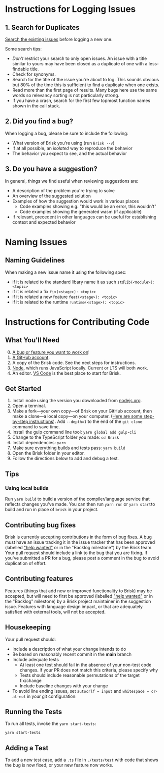 # Instructions for Logging Issues

## 1. Search for Duplicates

[Search the existing issues](https://github.com/spotandjake/Brisk/search?type=Issues) before logging a new one.

Some search tips:
 * *Don't* restrict your search to only open issues. An issue with a title similar to yours may have been closed as a duplicate of one with a less-findable title.
 * Check for synonyms.
 * Search for the title of the issue you're about to log. This sounds obvious but 80% of the time this is sufficient to find a duplicate when one exists.
 * Read more than the first page of results. Many bugs here use the same words so relevancy sorting is not particularly strong.
 * If you have a crash, search for the first few topmost function names shown in the call stack.

## 2. Did you find a bug?

When logging a bug, please be sure to include the following:
 * What version of Brisk you're using (run `Brisk --v`)
 * If at all possible, an *isolated* way to reproduce the behavior
 * The behavior you expect to see, and the actual behavior

## 3. Do you have a suggestion?

In general, things we find useful when reviewing suggestions are:
* A description of the problem you're trying to solve
* An overview of the suggested solution
* Examples of how the suggestion would work in various places
  * Code examples showing e.g. "this would be an error, this wouldn't"
  * Code examples showing the generated wasm (if applicable)
* If relevant, precedent in other languages can be useful for establishing context and expected behavior

# Naming Issues

## Naming Guidelines
When making a new issue name it using the following spec:
+ if it is related to the standard libary name it as such `stdlib(<module>): <topic>`
+ if it is related a fix `fix(<stage>): <topic>`
+ if it is related a new feature `feat(<stage>): <topic>`
+ if it is related to the runtime `runtime(<stage>): <topic>`

# Instructions for Contributing Code

## What You'll Need

0. [A bug or feature you want to work on](https://github.com/spotandjake/Brisk/labels/help%20wanted)!
1. [A GitHub account](https://github.com/join).
2. A copy of the Brisk code. See the next steps for instructions.
3. [Node](https://nodejs.org), which runs JavaScript locally. Current or LTS will both work.
4. An editor. [VS Code](https://code.visualstudio.com) is the best place to start for Brisk.

## Get Started

1. Install node using the version you downloaded from [nodejs.org](https://nodejs.org).
2. Open a terminal.
3. Make a fork&mdash;your own copy&mdash;of Brisk on your GitHub account, then make a clone&mdash;a local copy&mdash;on your computer. ([Here are some step-by-step instructions](https://github.com/anitab-org/mentorship-android/wiki/Fork%2C-Clone-%26-Remote)). Add `--depth=1` to the end of the `git clone` command to save time.
4. Install the gulp command line tool: `yarn global add gulp-cli`
5. Change to the TypeScript folder you made: `cd Brisk`
6. Install dependencies: `yarn`
7. Make sure everything builds and tests pass: `yarn build`
8. Open the Brisk folder in your editor.
9. Follow the directions below to add and debug a test.

## Tips

### Using local builds

Run `yarn build` to build a version of the compiler/language service that reflects changes you've made. You can then run `yarn run` or `yarn start`to build and run in place of `brisk` in your project.

## Contributing bug fixes

Brisk is currently accepting contributions in the form of bug fixes. A bug must have an issue tracking it in the issue tracker that has been approved (labelled ["help wanted"](https://github.com/spotandjake/Brisk/issues?q=is%3Aopen+is%3Aissue+label%3A%22help+wanted%22) or in the "Backlog milestone") by the Brisk team. Your pull request should include a link to the bug that you are fixing. If you've submitted a PR for a bug, please post a comment in the bug to avoid duplication of effort.

## Contributing features

Features (things that add new or improved functionality to Brisk) may be accepted, but will need to first be approved (labelled ["help wanted"](https://github.com/spotandjake/Brisk/issues?q=is%3Aopen+is%3Aissue+label%3A%22help+wanted%22) or in the "Backlog" milestone) by a Brisk project maintainer in the suggestion issue. Features with language design impact, or that are adequately satisfied with external tools, will not be accepted.

## Housekeeping

Your pull request should:

* Include a description of what your change intends to do
* Be based on reasonably recent commit in the **main** branch
* Include adequate tests
    * At least one test should fail in the absence of your non-test code changes. If your PR does not match this criteria, please specify why
    * Tests should include reasonable permutations of the target fix/change
    * Include baseline changes with your change
* To avoid line ending issues, set `autocrlf = input` and `whitespace = cr-at-eol` in your git configuration

## Running the Tests

To run all tests, invoke the `yarn start-tests`:

```Shell
yarn start-tests
```

## Adding a Test

To add a new test case, add a `.ts` file in `./tests/test` with code that shows the bug is now fixed, or your new feature now works.
